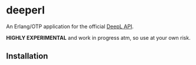 # deeperl

An Erlang/OTP application for the official [DeepL  API].

**HIGHLY EXPERIMENTAL** and work in progress atm, so use at your own risk.

## Installation


[DeepL  API]: https://www.deepl.com/docs-api.html
